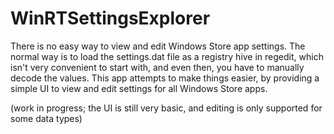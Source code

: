 WinRTSettingsExplorer
=====================
There is no easy way to view and edit Windows Store app settings. The normal way is to load the settings.dat file as a registry hive in regedit, which isn't very convenient to start with, and even then, you have to manually decode the values. This app attempts to make things easier, by providing a simple UI to view and edit settings for all Windows Store apps.

(work in progress; the UI is still very basic, and editing is only supported for some data types)
